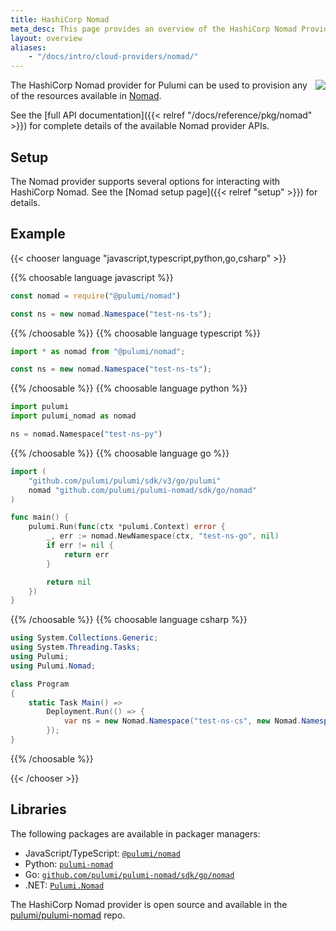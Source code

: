 ```yaml
---
title: HashiCorp Nomad
meta_desc: This page provides an overview of the HashiCorp Nomad Provider for Pulumi.
layout: overview
aliases:
    - "/docs/intro/cloud-providers/nomad/"
---
```


<img src="/logos/tech/nomad.svg" align="right" class="h-16 px-8 pb-4">

The HashiCorp Nomad provider for Pulumi can be used to provision any of the resources available in [Nomad](https://www.nomadproject.io/).

See the [full API documentation]({{< relref "/docs/reference/pkg/nomad" >}}) for complete details of the available Nomad provider APIs.

## Setup

The Nomad provider supports several options for interacting with HashiCorp Nomad.  See the [Nomad setup page]({{< relref "setup" >}}) for details.

## Example

{{< chooser language "javascript,typescript,python,go,csharp" >}}

{{% choosable language javascript %}}

```javascript
const nomad = require("@pulumi/nomad")

const ns = new nomad.Namespace("test-ns-ts");
```

{{% /choosable %}}
{{% choosable language typescript %}}

```typescript
import * as nomad from "@pulumi/nomad";

const ns = new nomad.Namespace("test-ns-ts");
```

{{% /choosable %}}
{{% choosable language python %}}

```python
import pulumi
import pulumi_nomad as nomad

ns = nomad.Namespace("test-ns-py")
```

{{% /choosable %}}
{{% choosable language go %}}

```go
import (
	"github.com/pulumi/pulumi/sdk/v3/go/pulumi"
	nomad "github.com/pulumi/pulumi-nomad/sdk/go/nomad"
)

func main() {
	pulumi.Run(func(ctx *pulumi.Context) error {
        _, err := nomad.NewNamespace(ctx, "test-ns-go", nil)
		if err != nil {
			return err
		}

		return nil
	})
}
```

{{% /choosable %}}
{{% choosable language csharp %}}

```csharp
using System.Collections.Generic;
using System.Threading.Tasks;
using Pulumi;
using Pulumi.Nomad;

class Program
{
    static Task Main() =>
        Deployment.Run(() => {
            var ns = new Nomad.Namespace("test-ns-cs", new Nomad.NamespaceArgs{});
        });
}
```

{{% /choosable %}}

{{< /chooser >}}

## Libraries

The following packages are available in packager managers:

* JavaScript/TypeScript: [`@pulumi/nomad`](https://www.npmjs.com/package/@pulumi/nomad)
* Python: [`pulumi-nomad`](https://pypi.org/project/pulumi-nomad/)
* Go: [`github.com/pulumi/pulumi-nomad/sdk/go/nomad`](https://github.com/pulumi/pulumi-nomad)
* .NET: [`Pulumi.Nomad`](https://www.nuget.org/packages/Pulumi.Nomad)

The HashiCorp Nomad provider is open source and available in the [pulumi/pulumi-nomad](https://github.com/pulumi/pulumi-nomad) repo.
